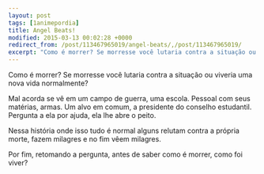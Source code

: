 ```yaml
---
layout: post
tags: [1animepordia]
title: Angel Beats!
modified: 2015-03-13 00:02:28 +0000
redirect_from: /post/113467965019/angel-beats/,/post/113467965019/
excerpt: "Como é morrer? Se morresse você lutaria contra a situação ou viveria uma nova vida normalmente?"
---
```


Como é morrer? Se morresse você lutaria contra a situação ou viveria uma
nova vida normalmente?

Mal acorda se vê em um campo de guerra, uma escola. Pessoal com seus
matérias, armas. Um alvo em comum, a presidente do conselho estudantil.
Pergunta a ela por ajuda, ela lhe abre o peito.

Nessa história onde isso tudo é normal alguns relutam contra a própria
morte, fazem milagres e no fim vêem milagres.

Por fim, retomando a pergunta, antes de saber como é morrer, como foi
viver?

